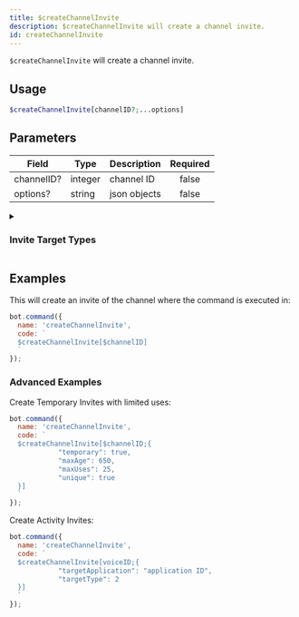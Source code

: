 ```yaml
---
title: $createChannelInvite 
description: $createChannelInvite will create a channel invite.
id: createChannelInvite
---
```


`$createChannelInvite` will create a channel invite.

## Usage

```php
$createChannelInvite[channelID?;...options]
```

## Parameters 


| Field      | Type    | Description  | Required |
| ---------- | ------- | ------------ |:--------:|
| channelID? | integer | channel ID   |    false    |
| options?   | string  | json objects |    false    |

<details>
  <summary><h3> Invite Target Types </h3></summary>

| TYPE                 | VALUE |
| -------------------- | ----- |
| STREAM               | 1     |
| EMBEDDED_APPLICATION | 2     |

</details>

## Examples

This will create an invite of the channel where the command is executed in:

```javascript
bot.command({
  name: 'createChannelInvite',
  code: `
  $createChannelInvite[$channelID]
  `
});
```

### Advanced Examples

Create Temporary Invites with limited uses:

```javascript
bot.command({
  name: 'createChannelInvite',
  code: `
  $createChannelInvite[$channelID;{
            "temporary": true,
            "maxAge": 650,
            "maxUses": 25,
            "unique": true
  }]
  `
});
```

Create Activity Invites:

```javascript
bot.command({
  name: 'createChannelInvite',
  code: `
  $createChannelInvite[voiceID;{
            "targetApplication": "application ID",
            "targetType": 2
  }]
  `
});
```
